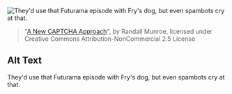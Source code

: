 ![They'd use that Futurama episode with Fry's dog, but even spambots cry at that.](https://imgs.xkcd.com/comics/a_new_captcha_approach.png)
> "[A New CAPTCHA Approach](https://xkcd.com/233/)", by Randall Munroe, licensed under Creative Commons Attribution-NonCommercial 2.5 License

## Alt Text
They'd use that Futurama episode with Fry's dog, but even spambots cry at that.

